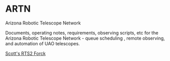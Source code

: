 # ARTN
Arizona Robotic Telescope Network

Documents, operating notes, requirements, observing scripts, etc for the Arizona Robotic Telescope Network - 
queue scheduling , remote observing, and automation of UAO telescopes.




[Scott's RTS2 Forck](https://github.com/srswinde/rts2 "Scott's RTS2 fork.")
